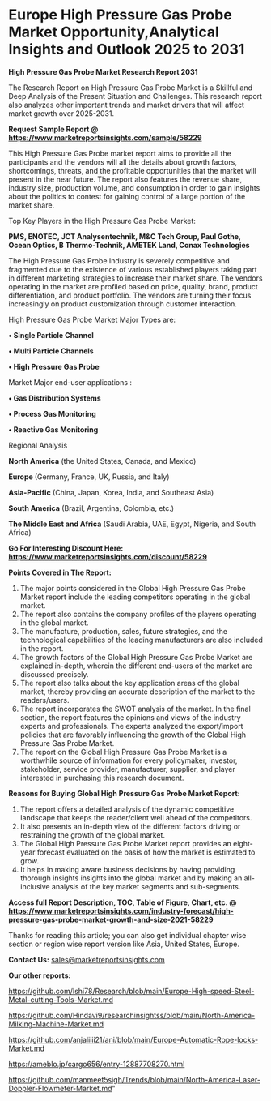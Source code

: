  # Europe High Pressure Gas Probe Market Opportunity,Analytical Insights and Outlook 2025 to 2031

<strong>High Pressure Gas Probe Market Research Report 2031</strong>

The Research Report on High Pressure Gas Probe Market is a Skillful and Deep Analysis of the Present Situation and Challenges. This research report also analyzes other important trends and market drivers that will affect market growth over 2025-2031.

<strong>Request Sample Report @ <a href=https://www.marketreportsinsights.com/sample/58229>https://www.marketreportsinsights.com/sample/58229</a></strong>

This High Pressure Gas Probe market report aims to provide all the participants and the vendors will all the details about growth factors, shortcomings, threats, and the profitable opportunities that the market will present in the near future. The report also features the revenue share, industry size, production volume, and consumption in order to gain insights about the politics to contest for gaining control of a large portion of the market share.

Top Key Players in the High Pressure Gas Probe Market:

<strong>PMS, ENOTEC, JCT Analysentechnik, M&C Tech Group, Paul Gothe, Ocean Optics, B Thermo-Technik, AMETEK Land, Conax Technologies</strong>

The High Pressure Gas Probe Industry is severely competitive and fragmented due to the existence of various established players taking part in different marketing strategies to increase their market share. The vendors operating in the market are profiled based on price, quality, brand, product differentiation, and product portfolio. The vendors are turning their focus increasingly on product customization through customer interaction.

High Pressure Gas Probe Market Major Types are:

<strong>• Single Particle Channel

• Multi Particle Channels

• High Pressure Gas Probe</strong>

Market Major end-user applications :

<strong>• Gas Distribution Systems

• Process Gas Monitoring

• Reactive Gas Monitoring</strong>

Regional Analysis

</u><strong><b>North America</b></strong> (the United States, Canada, and Mexico)

<strong><b>Europe </b></strong>(Germany, France, UK, Russia, and Italy)

<strong><b>Asia-Pacific</b></strong> (China, Japan, Korea, India, and Southeast Asia)

<strong><b>South America</b></strong> (Brazil, Argentina, Colombia, etc.)

<strong><b>The Middle East and Africa</b></strong> (Saudi Arabia, UAE, Egypt, Nigeria, and South Africa)

<strong>Go For Interesting Discount Here: <a href=https://www.marketreportsinsights.com/discount/58229>https://www.marketreportsinsights.com/discount/58229</a></strong>

<strong>Points Covered in The Report:</strong>
<ol>
  <li>The major points considered in the Global High Pressure Gas Probe Market report include the leading competitors operating in the global market.</li>
  <li>The report also contains the company profiles of the players operating in the global market.</li>
  <li>The manufacture, production, sales, future strategies, and the technological capabilities of the leading manufacturers are also included in the report.</li>
  <li>The growth factors of the Global High Pressure Gas Probe Market are explained in-depth, wherein the different end-users of the market are discussed precisely.</li>
  <li>The report also talks about the key application areas of the global market, thereby providing an accurate description of the market to the readers/users.</li>
  <li>The report incorporates the SWOT analysis of the market. In the final section, the report features the opinions and views of the industry experts and professionals. The experts analyzed the export/import policies that are favorably influencing the growth of the Global High Pressure Gas Probe Market.</li>
  <li>The report on the Global High Pressure Gas Probe Market is a worthwhile source of information for every policymaker, investor, stakeholder, service provider, manufacturer, supplier, and player interested in purchasing this research document.</li>
</ol>
<strong>Reasons for Buying Global High Pressure Gas Probe Market Report:</strong>

<ol>
  <li>The report offers a detailed analysis of the dynamic competitive landscape that keeps the reader/client well ahead of the competitors.</li>
  <li>It also presents an in-depth view of the different factors driving or restraining the growth of the global market.</li>
  <li>The Global High Pressure Gas Probe Market report provides an eight-year forecast evaluated on the basis of how the market is estimated to grow.</li>
  <li>It helps in making aware business decisions by having providing thorough insights insights into the global market and by making an all-inclusive analysis of the key market segments and sub-segments.</li>
</ol>
<strong>Access full Report Description, TOC, Table of Figure, Chart, etc. @ <a href=https://www.marketreportsinsights.com/industry-forecast/high-pressure-gas-probe-market-growth-and-size-2021-58229>https://www.marketreportsinsights.com/industry-forecast/high-pressure-gas-probe-market-growth-and-size-2021-58229</a></strong>


Thanks for reading this article; you can also get individual chapter wise section or region wise report version like Asia, United States, Europe.

<strong>Contact Us:</strong>
sales@marketreportsinsights.com

<strong>Our other reports:</strong>

<a href=https://github.com/Ishi78/Research/blob/main/Europe-High-speed-Steel-Metal-cutting-Tools-Market.md>https://github.com/Ishi78/Research/blob/main/Europe-High-speed-Steel-Metal-cutting-Tools-Market.md</a>

<a href=https://github.com/Hindavi9/researchinsightss/blob/main/North-America-Milking-Machine-Market.md>https://github.com/Hindavi9/researchinsightss/blob/main/North-America-Milking-Machine-Market.md</a>

<a href=https://github.com/anjaliiii21/ani/blob/main/Europe-Automatic-Rope-locks-Market.md>https://github.com/anjaliiii21/ani/blob/main/Europe-Automatic-Rope-locks-Market.md</a>

<a href=https://ameblo.jp/cargo656/entry-12887708270.html>https://ameblo.jp/cargo656/entry-12887708270.html</a>

<a href=https://github.com/manmeet5sigh/Trends/blob/main/North-America-Laser-Doppler-Flowmeter-Market.md>https://github.com/manmeet5sigh/Trends/blob/main/North-America-Laser-Doppler-Flowmeter-Market.md</a>"
